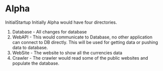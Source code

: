 # Alpha
InitialStartup
Initially Alpha would have four directories.
1. Database - All changes for database
2. WebAPI - This would communicate to Database, no other application can connect to DB directly. This will be used for getting data or pushing data to database.
3. WebSite - The website to show all the currencies data
4. Crawler - The crawler would read some of the public websites and populate the database.
